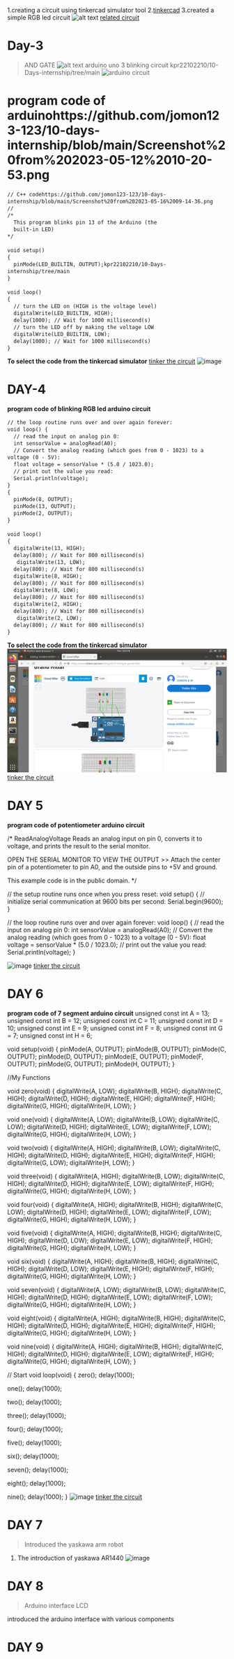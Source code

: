1.creating a circuit using tinkercad simulator tool
2.[tinkercad](https://www.tinkercad.com)
3.created a simple RGB led circuit
![alt text](https://github.com/jomon123-123/10-days-internship/blob/main/Screenshot%20from%202023-05-09%2012-06-24.png)
[related circuit](https://www.tinkercad.com/things/j22qveRhQoz-cool-maimu/editel)
# Day-3
> AND GATE
![alt text](https://github.com/jomon123-123/10-days-internship/blob/main/Screenshot%20from%202023-05-11%2010-30-50.png)
> arduino uno 3 blinking circuit kpr22102210/10-Days-internship/tree/main
![arduino circuit](https://github.com/jomon123-123/10-days-internship/blob/main/Screenshot%20from%202023-05-11%2011-12-00.png)
# program code of arduinohttps://github.com/jomon123-123/10-days-internship/blob/main/Screenshot%20from%202023-05-12%2010-20-53.png


```
// C++ codehttps://github.com/jomon123-123/10-days-internship/blob/main/Screenshot%20from%202023-05-16%2009-14-36.png
//
/*
  This program blinks pin 13 of the Arduino (the
  built-in LED)
*/

void setup()
{
  pinMode(LED_BUILTIN, OUTPUT);kpr22102210/10-Days-internship/tree/main
}

void loop()
{
  // turn the LED on (HIGH is the voltage level)
  digitalWrite(LED_BUILTIN, HIGH);
  delay(1000); // Wait for 1000 millisecond(s)
  // turn the LED off by making the voltage LOW
  digitalWrite(LED_BUILTIN, LOW);
  delay(1000); // Wait for 1000 millisecond(s)
}
```
**To select the code from the tinkercad simulator** [tinker the circuit](https://www.tinkercad.com/things/fJGi43uZF9o-blinking-led/editel)
![image](https://github.com/jomon123-123/10-days-internship/blob/main/Screenshot%20from%202023-05-11%2011-47-29.png) 
# DAY-4 
**program code of blinking RGB led arduino circuit**


```
// the loop routine runs over and over again forever:
void loop() {
  // read the input on analog pin 0:
  int sensorValue = analogRead(A0);
  // Convert the analog reading (which goes from 0 - 1023) to a voltage (0 - 5V):
  float voltage = sensorValue * (5.0 / 1023.0);
  // print out the value you read:
  Serial.println(voltage);
}
{
  pinMode(8, OUTPUT);
  pinMode(13, OUTPUT);
  pinMode(2, OUTPUT);
}

void loop()
{
  digitalWrite(13, HIGH);
  delay(800); // Wait for 800 millisecond(s)
   digitalWrite(13, LOW);
  delay(800); // Wait for 800 millisecond(s)
  digitalWrite(8, HIGH);
  delay(800); // Wait for 800 millisecond(s)
  digitalWrite(8, LOW);
  delay(800); // Wait for 800 millisecond(s)
  digitalWrite(2, HIGH);
  delay(800); // Wait for 800 millisecond(s)
   digitalWrite(2, LOW);
  delay(800); // Wait for 800 millisecond(s)
}
```
**To select the code from the tinkercad simulator**![image](https://github.com/jomon123-123/10-DAYS-INTERNSHP-2/blob/main/Screenshot%20from%202023-05-18%2010-23-55.png)
[tinker the circuit](https://www.tinkercad.com/things/01X11hP2g8n-grand-hillar)
# DAY 5
**program code of potentiometer arduino circuit**



 /*
  ReadAnalogVoltage
  Reads an analog input on pin 0, converts it to voltage, and prints the result to the serial monitor.

  OPEN THE SERIAL MONITOR TO VIEW THE OUTPUT >> 
  Attach the center pin of a potentiometer to pin A0, and the outside pins to +5V and ground.

  This example code is in the public domain.
*/


// the setup routine runs once when you press reset:
void setup() {
  // initialize serial communication at 9600 bits per second:
  Serial.begin(9600);
}

// the loop routine runs over and over again forever:
void loop() {
  // read the input on analog pin 0:
  int sensorValue = analogRead(A0);
  // Convert the analog reading (which goes from 0 - 1023) to a voltage (0 - 5V):
  float voltage = sensorValue * (5.0 / 1023.0);
  // print out the value you read:
  Serial.println(voltage);
}

![image](https://github.com/jomon123-123/10-days-internship/blob/main/Screenshot%20from%202023-05-15%2014-42-02.png)
[tinker the circuit](https://www.tinkercad.com/things/6kdrijYkWY9-shiny-snicket-kieran/editel)
# DAY 6
**program code of 7 segment arduino circuit**
unsigned const int A = 13;
unsigned const int B = 12;
unsigned const int C = 11;
unsigned const int D = 10;
unsigned const int E = 9;
unsigned const int F = 8;
unsigned const int G = 7;
unsigned const int H = 6;


void setup(void)
{
  pinMode(A, OUTPUT);
  pinMode(B, OUTPUT);
  pinMode(C, OUTPUT);
  pinMode(D, OUTPUT);
  pinMode(E, OUTPUT);
  pinMode(F, OUTPUT);
  pinMode(G, OUTPUT);
  pinMode(H, OUTPUT);
}

//My Functions

void zero(void) {
  digitalWrite(A, LOW);
  digitalWrite(B, HIGH);
  digitalWrite(C, HIGH);
  digitalWrite(D, HIGH);
  digitalWrite(E, HIGH);
  digitalWrite(F, HIGH);
  digitalWrite(G, HIGH);
  digitalWrite(H, LOW);
}

void one(void) {
  digitalWrite(A, LOW);
  digitalWrite(B, LOW);
  digitalWrite(C, LOW);
  digitalWrite(D, HIGH);
  digitalWrite(E, LOW);
  digitalWrite(F, LOW);
  digitalWrite(G, HIGH);
  digitalWrite(H, LOW);
}

void two(void) {
  digitalWrite(A, HIGH);
  digitalWrite(B, LOW);
  digitalWrite(C, HIGH);
  digitalWrite(D, HIGH);
  digitalWrite(E, HIGH);
  digitalWrite(F, HIGH);
  digitalWrite(G, LOW);
  digitalWrite(H, LOW);
}

void three(void) {
  digitalWrite(A, HIGH);
  digitalWrite(B, LOW);
  digitalWrite(C, HIGH);
  digitalWrite(D, HIGH);
  digitalWrite(E, LOW);
  digitalWrite(F, HIGH);
  digitalWrite(G, HIGH);
  digitalWrite(H, LOW);
}

void four(void) {
  digitalWrite(A, HIGH);
  digitalWrite(B, HIGH);
  digitalWrite(C, LOW);
  digitalWrite(D, HIGH);
  digitalWrite(E, LOW);
  digitalWrite(F, LOW);
  digitalWrite(G, HIGH);
  digitalWrite(H, LOW);
}

void five(void) {
  digitalWrite(A, HIGH);
  digitalWrite(B, HIGH);
  digitalWrite(C, HIGH);
  digitalWrite(D, LOW);
  digitalWrite(E, LOW);
  digitalWrite(F, HIGH);
  digitalWrite(G, HIGH);
  digitalWrite(H, LOW);
}

void six(void) {
  digitalWrite(A, HIGH);
  digitalWrite(B, HIGH);
  digitalWrite(C, HIGH);
  digitalWrite(D, LOW);
  digitalWrite(E, HIGH);
  digitalWrite(F, HIGH);
  digitalWrite(G, HIGH);
  digitalWrite(H, LOW);
}

void seven(void) {
  digitalWrite(A, LOW);
  digitalWrite(B, LOW);
  digitalWrite(C, HIGH);
  digitalWrite(D, HIGH);
  digitalWrite(E, LOW);
  digitalWrite(F, LOW);
  digitalWrite(G, HIGH);
  digitalWrite(H, LOW);
}

void eight(void) {
  digitalWrite(A, HIGH);
  digitalWrite(B, HIGH);
  digitalWrite(C, HIGH);
  digitalWrite(D, HIGH);
  digitalWrite(E, HIGH);
  digitalWrite(F, HIGH);
  digitalWrite(G, HIGH);
  digitalWrite(H, LOW);
}

void nine(void) {
  digitalWrite(A, HIGH);
  digitalWrite(B, HIGH);
  digitalWrite(C, HIGH);
  digitalWrite(D, HIGH);
  digitalWrite(E, LOW);
  digitalWrite(F, HIGH);
  digitalWrite(G, HIGH);
  digitalWrite(H, LOW);
}

// Start
void loop(void)
{
  zero();
  delay(1000);
  
  one();
  delay(1000);
  
  two();
  delay(1000);
  
  three();
  delay(1000);
  
  four();
  delay(1000);
  
  five();
  delay(1000);
  
  six();
  delay(1000);
  
  seven();
  delay(1000);
  
  eight();
  delay(1000);
  
  nine();
  delay(1000);
}
![image](https://github.com/jomon123-123/10-days-internship/blob/main/Screenshot%20from%202023-05-16%2009-14-36.png)
[tinker the circuit](https://www.tinkercad.com/things/0ADi4MNSwgB-copy-of-arduino-7-segment-display/editel?tenant=circuits)
# DAY 7
> Introduced the yaskawa arm robot
1. The introduction of yaskawa AR1440 
![image](https://github.com/jomon123-123/10-days-internship/blob/main/images.jpeg)
# DAY 8
> Arduino interface LCD

introduced the arduino interface with various components 
# DAY 9
